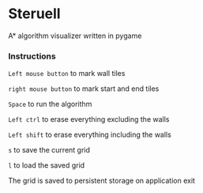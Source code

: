 # Steruell
A* algorithm visualizer written in pygame

### Instructions

`Left mouse button` to mark wall tiles

`right mouse button` to mark start and end tiles

`Space` to run the algorithm

`Left ctrl` to erase everything excluding the walls

`Left shift` to erase everything including the walls

`s` to save the current grid

`l` to load the saved grid

The grid is saved to persistent storage on application exit